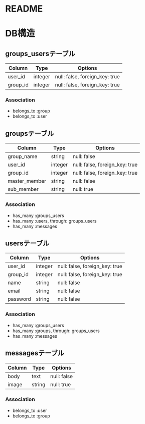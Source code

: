 # README
 # DB構造

 ## groups_usersテーブル

|Column|Type|Options|
|------|----|-------|
|user_id|integer|null: false, foreign_key: true|
|group_id|integer|null: false, foreign_key: true|
### Association
- belongs_to :group
- belongs_to :user




 ## groupsテーブル

 |Column|Type|Options|
|------|----|-------|
|group_name|string|null: false|
|user_id|integer|null: false, foreign_key: true|
|group_id|integer|null: false, foreign_key: true|
|master_member|string|null: false|
|sub_member|string|null: true|
### Association
- has_many :groups_users
- has_many :users, through: groups_users
- has_many :messages




 ## usersテーブル

 |Column|Type|Options|
|------|----|-------|
|user_id|integer|null: false, foreign_key: true|
|group_id|integer|null: false, foreign_key: true|
|name|string|null: false|
|email|string|null: false|
|password|string|null: false|
### Association
- has_many :groups_users
- has_many :groups, through: groups_users
- has_many :messages
## messagesテーブル
|Column|Type|Options|
|------|----|-------|
|body|text|null: false|
|image|string|null: true|
### Association
- belongs_to :user
- belongs_to :group
